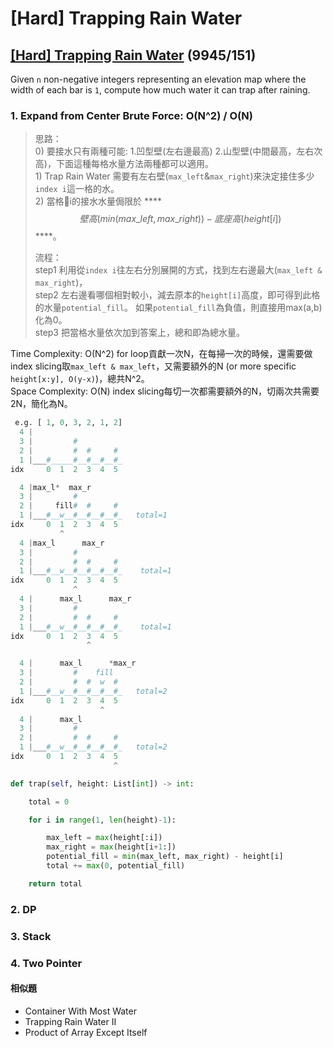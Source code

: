 # \[Hard\] Trapping Rain Water

## [\[Hard\] Trapping Rain Water](https://leetcode.com/problems/trapping-rain-water/)    \(9945/151\)

Given `n` non-negative integers representing an elevation map where the width of each bar is `1`, compute how much water it can trap after raining.

### 1. Expand from Center Brute Force: O\(N^2\) / O\(N\)

> 思路：  
> 0\) 要接水只有兩種可能: 1.凹型壁\(左右邊最高\) 2.山型壁\(中間最高，左右次高\)，下面這種每格水量方法兩種都可以適用。   
> 1\) Trap Rain Water 需要有左右壁\(`max_left`&`max_right`\)來決定接住多少`index i`這一格的水。  
> 2\) 當格i的接水水量侷限於 ****$$壁高(min(max\_left, max\_right)) - 底座高(height[i]) $$ ****。  
>   
> 流程：  
> step1 利用從`index i`往左右分別展開的方式，找到左右邊最大\(`max_left & max_right`\)，  
> step2 左右邊看哪個相對較小，減去原本的`height[i]`高度，即可得到此格的水量`potential_fill`。    如果`potential_fill`為負值，則直接用max\(a,b\)化為0。  
> step3 把當格水量依次加到答案上，總和即為總水量。

Time Complexity: O\(N^2\)  for loop貢獻一次N，在每掃一次的時候，還需要做index slicing取`max_left & max_left`，又需要額外的N \(or more specific `height[x:y], O(y-x)`\)，總共N^2。  
Space Complexity: O\(N\)   index slicing每切一次都需要額外的N，切兩次共需要2N，簡化為N。

```python
 e.g. [ 1, 0, 3, 2, 1, 2]
  4 |         
  3 |         #
  2 |         #  #     #
  1 |___#_____#__#__#__#_
idx     0  1  2  3  4  5

  4 |max_l*  max_r
  3 |         #
  2 |     fill#  #     #
  1 |___#__w__#__#__#__#_   total=1
idx     0  1  2  3  4  5
           ^
  4 |max_l      max_r     
  3 |         #
  2 |         #  #     #
  1 |___#__w__#__#__#__#_    total=1
idx     0  1  2  3  4  5
              ^
  4 |      max_l      max_r 
  3 |         #
  2 |         #  #     #
  1 |___#__w__#__#__#__#_    total=1
idx     0  1  2  3  4  5
                 ^

  4 |      max_l      *max_r   
  3 |         #    fill
  2 |         #  #  w  #
  1 |___#__w__#__#__#__#_   total=2
idx     0  1  2  3  4  5
                    ^
  4 |      max_l      
  3 |         #
  2 |         #  #     #
  1 |___#__w__#__#__#__#_   total=2
idx     0  1  2  3  4  5
                       ^

def trap(self, height: List[int]) -> int:

    total = 0

    for i in range(1, len(height)-1):

        max_left = max(height[:i])
        max_right = max(height[i+1:])
        potential_fill = min(max_left, max_right) - height[i]
        total += max(0, potential_fill)

    return total
```

### 2. DP

### 3. Stack

### 4. Two Pointer

#### 

#### 相似題

* Container With Most Water
* Trapping Rain Water II
* Product of Array Except Itself

